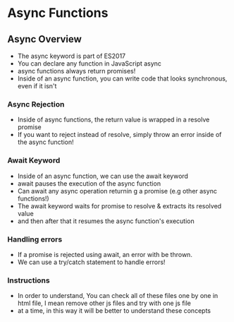 # Async Functions

## Async Overview

* The async keyword is part of ES2017
* You can declare any function in JavaScript async
* async functions always return promises!
* Inside of an async function, you can write code that looks synchronous, even if it isn't

### Async Rejection

* Inside of async functions, the return value is wrapped in a resolve promise
* If you want to reject instead of resolve, simply throw an error inside of the async function!

### Await Keyword

* Inside of an async function, we can use the await keyword
* await pauses the execution of the async function
* Can await any async operation returnin g a promise (e.g other async functions!)
* The await keyword waits for promise to resolve & extracts its resolved value
* and then after that it resumes the async function's execution

### Handling errors

* If a promise is rejected using await, an error with be thrown.
* We can use a try/catch statement to handle errors!

### Instructions

* In order to understand, You can check all of these files one by one in html file, I mean remove other js files and try with one js file
* at a time, in this way it will be better to understand these concepts


